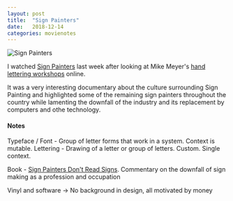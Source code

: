 ```yaml
---
layout: post
title:  "Sign Painters"
date:   2018-12-14
categories: movienotes
---
```

![Sign Painters]({{site.url}}/assets/img/sign-painters.jpg)

I watched [Sign Painters](https://amzn.to/2Ce5gdK) last week after looking at Mike Meyer's [hand lettering workshops](https://betterletters.co/workshops/) online.

It was a very interesting documentary about the culture surrounding Sign Painting and highlighted some of the remaining sign painters throughout the country while lamenting the downfall of the industry and its replacement by computers and othe technology.

#### Notes

Typeface / Font - Group of letter forms that work in a system. Context is mutable.
Lettering - Drawing of a letter or group of letters. Custom. Single context.

Book - [Sign Painters Don't Read Signs](https://amzn.to/2Bn1ehF). Commentary on the downfall of sign making as a profession and occupation

Vinyl and software -> No background in design, all motivated by money